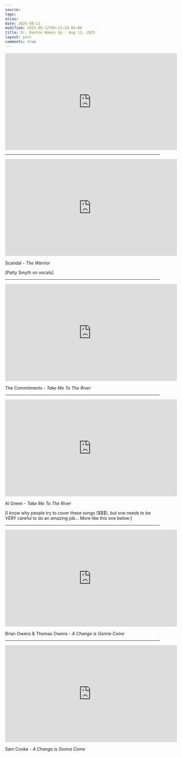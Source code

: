 ```yaml
---
source:
tags:
alias:
date: 2025-08-11
modified: 2025-08-12T09:13:29-04:00
title: Dr. Kenton Wakes Up - Aug 11, 2025
layout: post
comments: true
---
```


  

<iframe width="560" height="315" src="https://www.youtube.com/embed/x2z8NVfLtBA" title="YouTube video player" frameborder="0" allow="accelerometer; autoplay; clipboard-write; encrypted-media; gyroscope; picture-in-picture; web-share" allowfullscreen></iframe>

<!-- <img src="{{site.baseurl}}/images/[REPLACE]" width="560"> -->


---

<iframe width="560" height="315" src="https://www.youtube.com/embed/47y5bo8wtqM?si=bGJHmFpWubu0dgtO" title="YouTube video player" frameborder="0" allow="accelerometer; autoplay; clipboard-write; encrypted-media; gyroscope; picture-in-picture; web-share" referrerpolicy="strict-origin-when-cross-origin" allowfullscreen></iframe>

Scandal - *The Warrior*

[Patty Smyth on vocals]

---

<iframe width="560" height="315" src="https://www.youtube.com/embed/svdmgux-y2E?si=2UB85URVJzwaIxEi" title="YouTube video player" frameborder="0" allow="accelerometer; autoplay; clipboard-write; encrypted-media; gyroscope; picture-in-picture; web-share" referrerpolicy="strict-origin-when-cross-origin" allowfullscreen></iframe>


The Commitments - *Take Me To The River*


---


<iframe width="560" height="315" src="https://www.youtube.com/embed/9FBUgdhxe9M?si=Sn_lbRi7fw32Rcso" title="YouTube video player" frameborder="0" allow="accelerometer; autoplay; clipboard-write; encrypted-media; gyroscope; picture-in-picture; web-share" referrerpolicy="strict-origin-when-cross-origin" allowfullscreen></iframe>

Al Green - *Take Me To The River*

[I know why people try to cover these songs ($$$), but one needs to be VERY careful to do an amazing job... More like this one below:]

---

<iframe width="560" height="315" src="https://www.youtube.com/embed/cEXhZ8PwM-Y?si=nwNQ8-8Y5tTyZDMN" title="YouTube video player" frameborder="0" allow="accelerometer; autoplay; clipboard-write; encrypted-media; gyroscope; picture-in-picture; web-share" referrerpolicy="strict-origin-when-cross-origin" allowfullscreen></iframe>

Brian Owens & Thomas Owens - *A Change is Gonna Come*

---

<iframe width="560" height="315" src="https://www.youtube.com/embed/wEBlaMOmKV4?si=p5aSxLON4Mi94cSz" title="YouTube video player" frameborder="0" allow="accelerometer; autoplay; clipboard-write; encrypted-media; gyroscope; picture-in-picture; web-share" referrerpolicy="strict-origin-when-cross-origin" allowfullscreen></iframe>


Sam Cooke - *A Change is Gonna Come*
